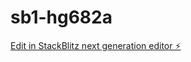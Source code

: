 # sb1-hg682a

[Edit in StackBlitz next generation editor ⚡️](https://stackblitz.com/~/github.com/kasnej/sb1-hg682a)